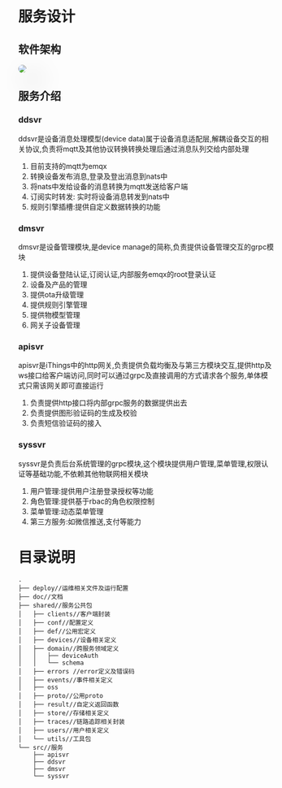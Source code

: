 # 服务设计

## 软件架构
<img src="/assets/img/things/iThings架构图.png" style="box-shadow: 20px 20px 50px grey;border-radius: 10px;"></img>

## 服务介绍
### ddsvr
ddsvr是设备消息处理模型(device data)属于设备消息适配层,解耦设备交互的相关协议,负责将mqtt及其他协议转换转换处理后通过消息队列交给内部处理
1. 目前支持的mqtt为emqx
2. 转换设备发布消息,登录及登出消息到nats中
3. 将nats中发给设备的消息转换为mqtt发送给客户端
4. 订阅实时转发: 实时将设备消息转发到nats中
5. 规则引擎插槽:提供自定义数据转换的功能

### dmsvr 
dmsvr是设备管理模块,是device manage的简称,负责提供设备管理交互的grpc模块

1. 提供设备登陆认证,订阅认证,内部服务emqx的root登录认证
2. 设备及产品的管理
3. 提供ota升级管理
4. 提供规则引擎管理
5. 提供物模型管理
6. 网关子设备管理

### apisvr
apisvr是iThings中的http网关,负责提供负载均衡及与第三方模块交互,提供http及ws接口给客户端访问,同时可以通过grpc及直接调用的方式请求各个服务,单体模式只需该网关即可直接运行
1. 负责提供http接口将内部grpc服务的数据提供出去
2. 负责提供图形验证码的生成及校验
3. 负责短信验证码的接入

### syssvr
syssvr是负责后台系统管理的grpc模块,这个模块提供用户管理,菜单管理,权限认证等基础功能,不依赖其他物联网相关模块

1. 用户管理:提供用户注册登录授权等功能
2. 角色管理:提供基于rbac的角色权限控制
3. 菜单管理:动态菜单管理
4. 第三方服务:如微信推送,支付等能力

# 目录说明


```
.
├── deploy//运维相关文件及运行配置
├── doc//文档
├── shared//服务公共包
│   ├── clients//客户端封装
│   ├── conf//配置定义
│   ├── def//公用宏定义
│   ├── devices//设备相关定义
│   ├── domain//跨服务领域定义
│   │   ├── deviceAuth
│   │   └── schema
│   ├── errors //error定义及错误码
│   ├── events//事件相关定义
│   ├── oss
│   ├── proto//公用proto
│   ├── result//自定义返回函数
│   ├── store//存储相关定义
│   ├── traces//链路追踪相关封装
│   ├── users//用户相关定义
│   └── utils//工具包
└── src//服务
    ├── apisvr
    ├── ddsvr
    ├── dmsvr
    └── syssvr

```
